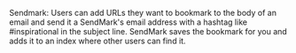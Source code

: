 Sendmark: Users can add URLs they want to bookmark to the body of an email and send it a SendMark's email address with a hashtag like #inspirational in the subject line. SendMark saves the bookmark for you and adds it to an index where other users can find it.
